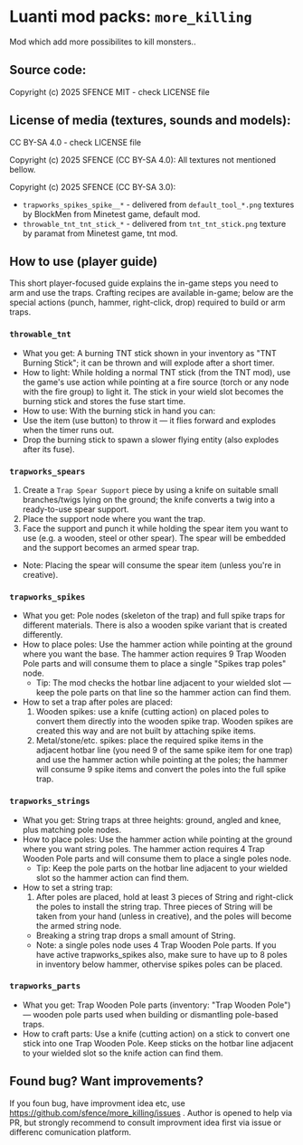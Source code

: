# Luanti mod packs: `more_killing`

Mod which add more possibilites to kill monsters..

## Source code:

Copyright (c) 2025 SFENCE
MIT - check LICENSE file

## License of media (textures, sounds and models):
CC BY-SA 4.0 - check LICENSE file

Copyright (c) 2025 SFENCE (CC BY-SA 4.0):
All textures not mentioned bellow.

Copyright (c) 2025 SFENCE (CC BY-SA 3.0):
  * `trapworks_spikes_spike__*` - delivered from `default_tool_*.png` textures by BlockMen from Minetest game, default mod.
  * `throwable_tnt_tnt_stick_*` - delivered from `tnt_tnt_stick.png` texture by paramat from Minetest game, tnt mod.


## How to use (player guide)

This short player-focused guide explains the in-game steps you need to arm and use the traps. Crafting recipes are available in-game; below are the special actions (punch, hammer, right-click, drop) required to build or arm traps.

### `throwable_tnt`
- What you get: A burning TNT stick shown in your inventory as "TNT Burning Stick"; it can be thrown and will explode after a short timer.
 - How to light: While holding a normal TNT stick (from the TNT mod), use the game's use action while pointing at a fire source (torch or any node with the fire group) to light it. The stick in your wield slot becomes the burning stick and stores the fuse start time.
 - How to use: With the burning stick in hand you can:
  - Use the item (use button) to throw it — it flies forward and explodes when the timer runs out.
  - Drop the burning stick to spawn a slower flying entity (also explodes after its fuse).

### `trapworks_spears`
  1. Create a `Trap Spear Support` piece by using a knife on suitable small branches/twigs lying on the ground; the knife converts a twig into a ready-to-use spear support.
  2. Place the support node where you want the trap.
  3. Face the support and punch it while holding the spear item you want to use (e.g. a wooden, steel or other spear). The spear will be embedded and the support becomes an armed spear trap.
  - Note: Placing the spear will consume the spear item (unless you're in creative).

### `trapworks_spikes`

- What you get: Pole nodes (skeleton of the trap) and full spike traps for different materials. There is also a wooden spike variant that is created differently.
- How to place poles: Use the hammer action while pointing at the ground where you want the base. The hammer action requires 9 Trap Wooden Pole parts and will consume them to place a single "Spikes trap poles" node.
  - Tip: The mod checks the hotbar line adjacent to your wielded slot — keep the pole parts on that line so the hammer action can find them.
- How to set a trap after poles are placed:
  1. Wooden spikes: use a knife (cutting action) on placed poles to convert them directly into the wooden spike trap. Wooden spikes are created this way and are not built by attaching spike items.
  2. Metal/stone/etc. spikes: place the required spike items in the adjacent hotbar line (you need 9 of the same spike item for one trap) and use the hammer action while pointing at the poles; the hammer will consume 9 spike items and convert the poles into the full spike trap.

### `trapworks_strings`

- What you get: String traps at three heights: ground, angled and knee, plus matching pole nodes.
- How to place poles: Use the hammer action while pointing at the ground where you want string poles. The hammer action requires 4 Trap Wooden Pole parts and will consume them to place a single poles node.
  - Tip: Keep the pole parts on the hotbar line adjacent to your wielded slot so the hammer action can find them.
- How to set a string trap:
  1. After poles are placed, hold at least 3 pieces of String and right-click the poles to install the string trap. Three pieces of String will be taken from your hand (unless in creative), and the poles will become the armed string node.
  - Breaking a string trap drops a small amount of String.
  - Note: a single poles node uses 4 Trap Wooden Pole parts. If you have active trapworks_spikes also, make sure to have up to 8 poles in inventory below hammer, othervise spikes poles can be placed.

### `trapworks_parts`
- What you get: Trap Wooden Pole parts (inventory: "Trap Wooden Pole") — wooden pole parts used when building or dismantling pole-based traps.
- How to craft parts: Use a knife (cutting action) on a stick to convert one stick into one Trap Wooden Pole. Keep sticks on the hotbar line adjacent to your wielded slot so the knife action can find them.

## Found bug? Want improvements?
If you foun bug, have improvment idea etc, use https://github.com/sfence/more_killing/issues . Author is opened to help via PR, but strongly recommend to consult improvment idea first via issue or differenc comunication platform.

